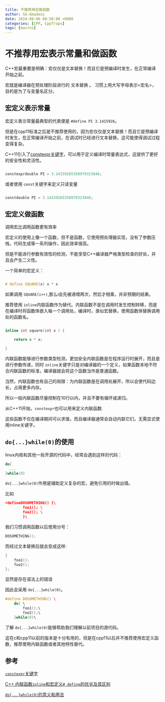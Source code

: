 ```yaml
---
title: 不推荐用宏做函数
author: SG-Amadeus
date: 2024-08-06 00:50:00 +0800
categories: [CPP, CppTraps]
tags: [macros]
---
```

# 不推荐用宏表示常量和做函数

C++宏最重要是明确：宏仅仅是文本替换！而且它是预编译时发生，在正常编译开始之前。

宏就是编译器在预处理阶段进行的 文本替换 。 习惯上用大写字母表示<宏名>，目的是为了与变量名区分。

## 宏定义表示常量

宏定义表示常量最典型的代表便是 `#define PI 3.1415926`。

但是在cpp11标准之后是不推荐使用的，因为宏仅仅是文本替换！而且它是预编译时发生，在正常编译开始之前，在调试时已经进行文本替换，这可能使得调试过程变得复杂。

C++11引入了[constexpr关键字](https://en.cppreference.com/w/cpp/language/constexpr)，可以用于定义编译时常量表达式，这提供了更好的安全性和灵活性。

```cpp

constexprdouble PI = 3.14159265358979323846;

```

或者使用 `const`关键字来定义只读变量

```cpp

constdouble PI = 3.14159265358979323846;

```

## 宏定义做函数

调用宏比调用函数更有效率

宏定义的使用上像一个函数，但不是函数，它使用预处理器实现，没有了参数压栈，代码生成等一系列操作，因此效率很高。

但是不能进行参数有效性的检测，不能享受C++编译器严格类型检查的好处，并且会产生二义性。

一个简单的宏定义：

```cpp

# define SQUARE(x) x * x

```

如果调用 `SQUARE(i++)`,那么i会先被递增两次，然后才相乘，并非预期的结果。

推荐使用 `inline`内联函数作为替代。内联函数不是在调用时发生控制转移，而是在编译时将函数体嵌入每一个调用处，编译时，类似宏替换，使用函数体替换调用处的函数名。

```cpp

inline int square(int x ) {

    return x * x;

}

```

内联函数能够进行参数类型检测，更加安全内联函数是在程序运行时展开，而且是进行参数传递，同时 `inline`关键字只是对编译器的一个定义，如果函数本地不符合内联函数的标准，编译器就会将这个函数当作是普通函数。

当然，内联函数也有自己的局限：为内联函数是在调用处展开，所以会使代码边长，占用更多内存。

所以一般内联函数尽量控制在10行以内，并且不要有循环或递归。

从C++11开始，`constexpr`也可以用来定义内联函数.

这些函数不仅在编译期间可以求值，而且编译器通常会自动内联它们，无需显式使用inline关键字。

## `do{...}while(0)`的使用

linux内核和其他一些开源的代码中，经常会遇到这样的代码：

```cpp
do{
  ...
}while(0)

```

`do{...}while(0)`作用是辅助定义复杂的宏，避免引用的时候出错。

比如

```cpp
#defineDOSOMETHING() {\
        foo1(); \
        foo2(); \
        }\
```

我们习惯调用函数以后使用分号：

```cpp
DOSOMETHING();
```

而经过文本替换后就会变成这样:

```cpp
{
    foo1();
    foo2();
};

```

显然是存在语法上的错误

因此会采用 `do{...}while(0)`。

```cpp
#define DOSOMETHING() \       
    do{ \
        foo1();\
        foo2();\
    }while(0)\
```

了解 `do{...}while(0)`能够帮助我们理解以前项目的源代码。

这在c和cpp11以前的版本是十分有用的，但是在cpp11以后并不推荐使用宏定义函数，推荐使用内联函数或者其他特性替代。

## 参考

[`constexpr`关键字](https://en.cppreference.com/w/cpp/language/constexpr)

[C++ 内联函数`inline`和宏定义`# define`的优劣及其区别](https://www.cnblogs.com/yinbiao/p/11606554.html)

[ `do{...}while(0)`的意义和用法](https://www.cnblogs.com/wicub/p/6031093.html)
